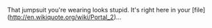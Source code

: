 That jumpsuit you're wearing looks stupid. It's right here in your [file] (http://en.wikiquote.org/wiki/Portal_2)...

